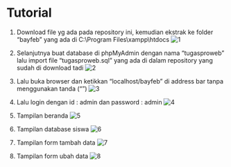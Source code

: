 # Tutorial
1.	Download file yg ada pada repository ini, kemudian ekstrak ke folder “bayfeb” yang ada di C:\Program Files\xampp\htdocs
![1](https://user-images.githubusercontent.com/36888271/39583597-08d9e126-4f23-11e8-8bc9-fe9fb1b18f30.png)
 
2.	Selanjutnya buat database di phpMyAdmin dengan nama “tugasproweb” lalu import file “tugasproweb.sql” yang ada di dalam repository yang sudah di download tadi
![2](https://user-images.githubusercontent.com/36888271/39583648-27136be4-4f23-11e8-8889-2902feb7817e.png)
 
3.	Lalu buka browser dan ketikkan “localhost/bayfeb” di address bar tanpa menggunakan tanda (“”)
![3](https://user-images.githubusercontent.com/36888271/39583667-344d8880-4f23-11e8-85d5-551662a14846.png)
 
4.	Lalu login dengan  id : admin dan password : admin
![4](https://user-images.githubusercontent.com/36888271/39583704-49db6366-4f23-11e8-9844-f479fed8766c.png)
 
5.	Tampilan beranda
 ![5](https://user-images.githubusercontent.com/36888271/39583743-5ecf640c-4f23-11e8-8f0b-2ef1a001c04b.png)

6.	Tampilan database siswa
 ![6](https://user-images.githubusercontent.com/36888271/39583833-92b836f4-4f23-11e8-806b-64faac2c4881.png)

7.	Tampilan form tambah data
 ![7](https://user-images.githubusercontent.com/36888271/39583857-9fe6d452-4f23-11e8-8082-3a81a15d81f5.png)

8.	Tampilan form ubah data
![8](https://user-images.githubusercontent.com/36888271/39583929-c7b726ee-4f23-11e8-9673-cf80bcdbaca6.png)

 

